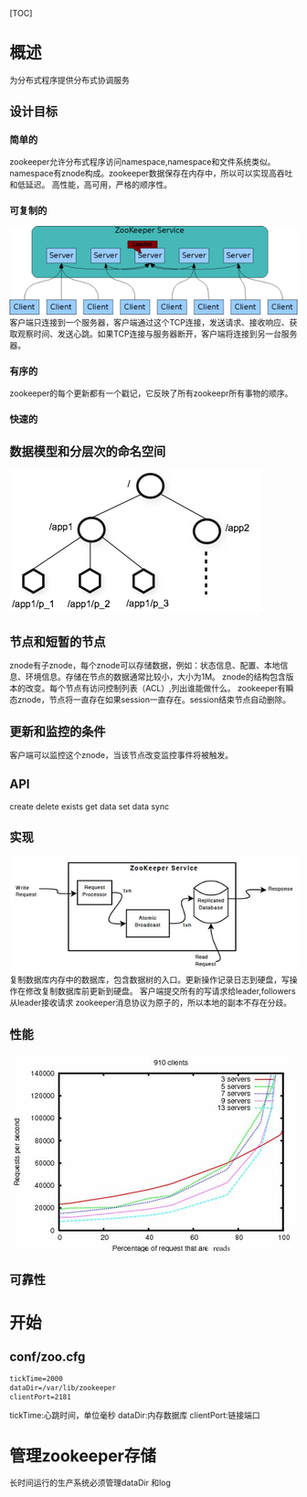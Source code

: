 [TOC]
# 概述
为分布式程序提供分布式协调服务
## 设计目标
### 简单的
zookeeper允许分布式程序访问namespace,namespace和文件系统类似。namespace有znode构成。zookeeper数据保存在内存中，所以可以实现高吞吐和低延迟。
高性能，高可用，严格的顺序性。
### 可复制的
![zkservice](./images/zkservice.jpg)
客户端只连接到一个服务器，客户端通过这个TCP连接，发送请求、接收响应、获取观察时间、发送心跳。如果TCP连接与服务器断开，客户端将连接到另一台服务器。
### 有序的
zookeeper的每个更新都有一个戳记，它反映了所有zookeepr所有事物的顺序。
### 快速的
## 数据模型和分层次的命名空间
![zknamespace](./images/zknamespace.jpg)
## 节点和短暂的节点
znode有子znode，每个znode可以存储数据，例如：状态信息、配置、本地信息、环境信息。存储在节点的数据通常比较小，大小为1M。
znode的结构包含版本的改变。每个节点有访问控制列表（ACL）,列出谁能做什么。
zookeeper有瞬态znode，节点将一直存在如果session一直存在。session结束节点自动删除。
## 更新和监控的条件
客户端可以监控这个znode，当该节点改变监控事件将被触发。
## API
create
delete
exists
get data
set data
sync
## 实现
![zkcomponents](./images/zkcomponents.jpg)
复制数据库内存中的数据库，包含数据树的入口。更新操作记录日志到硬盘，写操作在修改复制数据库前更新到硬盘。
客户端提交所有的写请求给leader,followers从leader接收请求
zookeeper消息协议为原子的，所以本地的副本不存在分歧。
## 性能
![zkperfRW-3.2](./images/zkperfRW-3.2.jpg)
## 可靠性
# 开始
## conf/zoo.cfg
```
tickTime=2000
dataDir=/var/lib/zookeeper
clientPort=2181
``` 
tickTime:心跳时间，单位毫秒
dataDir:内存数据库
clientPort:链接端口

# 管理zookeeper存储
长时间运行的生产系统必须管理dataDir 和log
